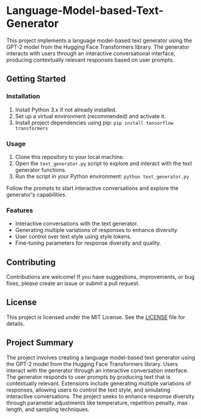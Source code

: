 # Language-Model-based-Text-Generator

This project implements a language model-based text generator using the GPT-2 model from the Hugging Face Transformers library. The generator interacts with users through an interactive conversational interface, producing contextually relevant responses based on user prompts.

## Getting Started

### Installation

1. Install Python 3.x if not already installed.
2. Set up a virtual environment (recommended) and activate it.
3. Install project dependencies using pip: 
    `pip install tensorflow transformers`

### Usage

1. Clone this repository to your local machine.
2. Open the `text_generator.py` script to explore and interact with the text generator functions.
3. Run the script in your Python environment:
    `python text_generator.py`

Follow the prompts to start interactive conversations and explore the generator's capabilities.

### Features

- Interactive conversations with the text generator.
- Generating multiple variations of responses to enhance diversity.
- User control over text style using style tokens.
- Fine-tuning parameters for response diversity and quality.

## Contributing

Contributions are welcome! If you have suggestions, improvements, or bug fixes, please create an issue or submit a pull request.

## License

This project is licensed under the MIT License. See the [LICENSE](LICENSE) file for details.

## Project Summary

The project involves creating a language model-based text generator using the GPT-2 model from the Hugging Face Transformers library. Users interact with the generator through an interactive conversation interface. The generator responds to user prompts by producing text that is contextually relevant. Extensions include generating multiple variations of responses, allowing users to control the text style, and simulating interactive conversations. The project seeks to enhance response diversity through parameter adjustments like temperature, repetition penalty, max length, and sampling techniques.



